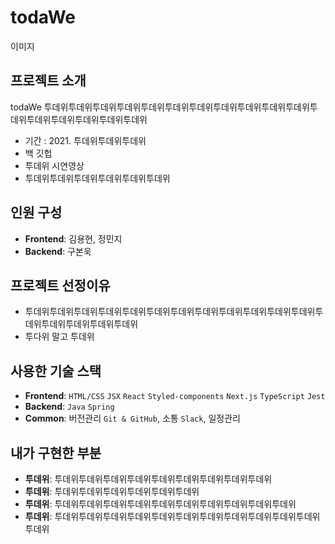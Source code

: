 # todaWe
이미지

## 프로젝트 소개
todaWe
투데위투데위투데위투데위투데위투데위투데위투데위투데위투데위투데위투데위투데위투데위투데위투데위투데위
- 기간 : 2021. 투데위투데위투데위
- 백 깃헙
- 투데위 시연영상
- 투데위투데위투데위투데위투데위투데위

## 인원 구성
- **Frontend**: 김용현, 정민지
- **Backend**: 구본욱

## 프로젝트 선정이유
- 투데위투데위투데위투데위투데위투데위투데위투데위투데위투데위투데위투데위투데위투데위투데위투데위투데위
- 투다위 말고 투데위


## 사용한 기술 스택
- **Frontend**: `HTML/CSS` `JSX` `React` `Styled-components` `Next.js` `TypeScript` `Jest`
- **Backend**: `Java` `Spring`
- **Common**: 버전관리 `Git & GitHub`, 소통 `Slack`,  일정관리 


## 내가 구현한 부분
- **투데위**: 투데위투데위투데위투데위투데위투데위투데위투데위투데위
- **투데위**: 투데위투데위투데위투데위투데위투데위
- **투데위**: 투데위투데위투데위투데위투데위투데위투데위투데위투데위투데위
- **투데위**: 투데위투데위투데위투데위투데위투데위투데위투데위투데위투데위투데위투데위

